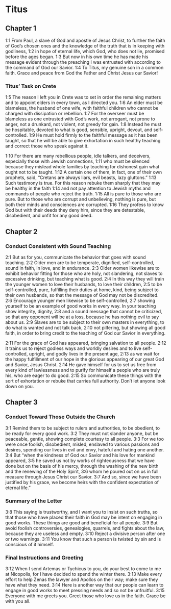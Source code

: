 # Titus

## Chapter 1

<a name="1:1">1:1</a> From Paul, a slave of God and apostle of Jesus Christ, to further the faith of God’s chosen ones and the knowledge of the truth that is in keeping with godliness, <a name="1:2">1:2</a> in hope of eternal life, which God, who does not lie, promised before the ages began. <a name="1:3">1:3</a> But now in his own time he has made his message evident through the preaching I was entrusted with according to the command of God our Savior. <a name="1:4">1:4</a> To Titus, my genuine son in a common faith. Grace and peace from God the Father and Christ Jesus our Savior!

### Titus’ Task on Crete

<a name="1:5">1:5</a> The reason I left you in Crete was to set in order the remaining matters and to appoint elders in every town, as I directed you. <a name="1:6">1:6</a> An elder must be blameless, the husband of one wife, with faithful children who cannot be charged with dissipation or rebellion. <a name="1:7">1:7</a> For the overseer must be blameless as one entrusted with God’s work, not arrogant, not prone to anger, not a drunkard, not violent, not greedy for gain. <a name="1:8">1:8</a> Instead he must be hospitable, devoted to what is good, sensible, upright, devout, and self-controlled. <a name="1:9">1:9</a> He must hold firmly to the faithful message as it has been taught, so that he will be able to give exhortation in such healthy teaching and correct those who speak against it.

<a name="1:10">1:10</a> For there are many rebellious people, idle talkers, and deceivers, especially those with Jewish connections, <a name="1:11">1:11</a> who must be silenced because they mislead whole families by teaching for dishonest gain what ought not to be taught. <a name="1:12">1:12</a> A certain one of them, in fact, one of their own prophets, said, “Cretans are always liars, evil beasts, lazy gluttons.” <a name="1:13">1:13</a> Such testimony is true. For this reason rebuke them sharply that they may be healthy in the faith <a name="1:14">1:14</a> and not pay attention to Jewish myths and commands of people who reject the truth. <a name="1:15">1:15</a> All is pure to those who are pure. But to those who are corrupt and unbelieving, nothing is pure, but both their minds and consciences are corrupted. <a name="1:16">1:16</a> They profess to know God but with their deeds they deny him, since they are detestable, disobedient, and unfit for any good deed.

## Chapter 2

### Conduct Consistent with Sound Teaching

<a name="2:1">2:1</a> But as for you, communicate the behavior that goes with sound teaching. <a name="2:2">2:2</a> Older men are to be temperate, dignified, self-controlled, sound in faith, in love, and in endurance. <a name="2:3">2:3</a> Older women likewise are to exhibit behavior fitting for those who are holy, not slandering, not slaves to excessive drinking, but teaching what is good. <a name="2:4">2:4</a> In this way they will train the younger women to love their husbands, to love their children, <a name="2:5">2:5</a> to be self-controlled, pure, fulfilling their duties at home, kind, being subject to their own husbands, so that the message of God may not be discredited. <a name="2:6">2:6</a> Encourage younger men likewise to be self-controlled, <a name="2:7">2:7</a> showing yourself to be an example of good works in every way. In your teaching show integrity, dignity, <a name="2:8">2:8</a> and a sound message that cannot be criticized, so that any opponent will be at a loss, because he has nothing evil to say about us. <a name="2:9">2:9</a> Slaves are to be subject to their own masters in everything, to do what is wanted and not talk back, <a name="2:10">2:10</a> not pilfering, but showing all good faith, in order to bring credit to the teaching of God our Savior in everything.

<a name="2:11">2:11</a> For the grace of God has appeared, bringing salvation to all people. <a name="2:12">2:12</a> It trains us to reject godless ways and worldly desires and to live self-controlled, upright, and godly lives in the present age, <a name="2:13">2:13</a> as we wait for the happy fulfillment of our hope in the glorious appearing of our great God and Savior, Jesus Christ. <a name="2:14">2:14</a> He gave himself for us to set us free from every kind of lawlessness and to purify for himself a people who are truly his, who are eager to do good. <a name="2:15">2:15</a> So communicate these things with the sort of exhortation or rebuke that carries full authority. Don’t let anyone look down on you.

## Chapter 3

### Conduct Toward Those Outside the Church

<a name="3:1">3:1</a> Remind them to be subject to rulers and authorities, to be obedient, to be ready for every good work. <a name="3:2">3:2</a> They must not slander anyone, but be peaceable, gentle, showing complete courtesy to all people. <a name="3:3">3:3</a> For we too were once foolish, disobedient, misled, enslaved to various passions and desires, spending our lives in evil and envy, hateful and hating one another. <a name="3:4">3:4</a> But “when the kindness of God our Savior and his love for mankind appeared, <a name="3:5">3:5</a> he saved us not by works of righteousness that we have done but on the basis of his mercy, through the washing of the new birth and the renewing of the Holy Spirit, <a name="3:6">3:6</a> whom he poured out on us in full measure through Jesus Christ our Savior. <a name="3:7">3:7</a> And so, since we have been justified by his grace, we become heirs with the confident expectation of eternal life.”

### Summary of the Letter

<a name="3:8">3:8</a> This saying is trustworthy, and I want you to insist on such truths, so that those who have placed their faith in God may be intent on engaging in good works. These things are good and beneficial for all people. <a name="3:9">3:9</a> But avoid foolish controversies, genealogies, quarrels, and fights about the law, because they are useless and empty. <a name="3:10">3:10</a> Reject a divisive person after one or two warnings. <a name="3:11">3:11</a> You know that such a person is twisted by sin and is conscious of it himself.

### Final Instructions and Greeting

<a name="3:12">3:12</a> When I send Artemas or Tychicus to you, do your best to come to me at Nicopolis, for I have decided to spend the winter there. <a name="3:13">3:13</a> Make every effort to help Zenas the lawyer and Apollos on their way; make sure they have what they need. <a name="3:14">3:14</a> Here is another way that our people can learn to engage in good works to meet pressing needs and so not be unfruitful. <a name="3:15">3:15</a> Everyone with me greets you. Greet those who love us in the faith. Grace be with you all.